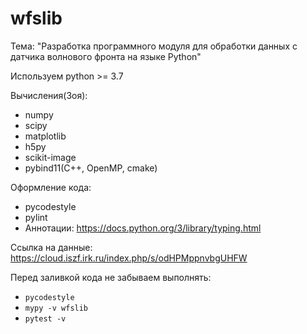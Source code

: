 # wfslib

Тема:  "Разработка программного модуля для обработки данных с датчика волнового фронта на языке Python"

Используем python >= 3.7

Вычисления(Зоя):
* numpy
* scipy
* matplotlib
* h5py
* scikit-image
* pybind11(C++, OpenMP, cmake)

Оформление кода:
* pycodestyle
* pylint
* Аннотации: https://docs.python.org/3/library/typing.html

Ссылка на данные: https://cloud.iszf.irk.ru/index.php/s/odHPMppnvbgUHFW

Перед заливкой кода не забываем выполнять:

* `pycodestyle`
* `mypy -v wfslib`
* `pytest -v`
